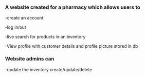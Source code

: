 ### A website created for a pharmacy which allows users to 

-create an account

-log in/out

-live search for products in an inventory

-View profile with customer details and profile picture stored in db


### Website admins can

-update the inventory create/update/delete



